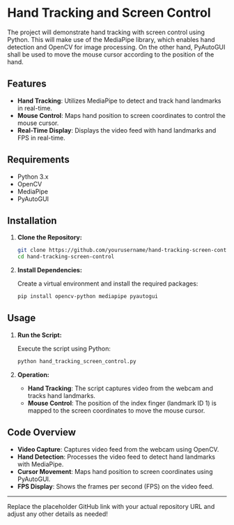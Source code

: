 
# Hand Tracking and Screen Control

The project will demonstrate hand tracking with screen control using Python. This will make use of the MediaPipe library, which enables hand detection and OpenCV for image processing. On the other hand, PyAutoGUI shall be used to move the mouse cursor according to the position of the hand.

## Features

- **Hand Tracking**: Utilizes MediaPipe to detect and track hand landmarks in real-time.
- **Mouse Control**: Maps hand position to screen coordinates to control the mouse cursor.
- **Real-Time Display**: Displays the video feed with hand landmarks and FPS in real-time.

## Requirements

- Python 3.x
- OpenCV
- MediaPipe
- PyAutoGUI

## Installation

1. **Clone the Repository:**

    ```bash
    git clone https://github.com/yourusername/hand-tracking-screen-control.git
    cd hand-tracking-screen-control
    ```

2. **Install Dependencies:**

    Create a virtual environment and install the required packages:

    ```bash
    pip install opencv-python mediapipe pyautogui
    ```

## Usage

1. **Run the Script:**

    Execute the script using Python:

    ```bash
    python hand_tracking_screen_control.py
    ```

2. **Operation:**

    - **Hand Tracking**: The script captures video from the webcam and tracks hand landmarks.
    - **Mouse Control**: The position of the index finger (landmark ID 1) is mapped to the screen coordinates to move the mouse cursor.

## Code Overview

- **Video Capture**: Captures video feed from the webcam using OpenCV.
- **Hand Detection**: Processes the video feed to detect hand landmarks with MediaPipe.
- **Cursor Movement**: Maps hand position to screen coordinates using PyAutoGUI.
- **FPS Display**: Shows the frames per second (FPS) on the video feed.



---

Replace the placeholder GitHub link with your actual repository URL and adjust any other details as needed!
